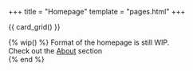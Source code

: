 +++
title = "Homepage"
template = "pages.html"
+++

{{ card_grid() }}

{% wip() %}
Format of the homepage is still WIP. </br>
Check out the [About](/about) section </br>
{% end %}
